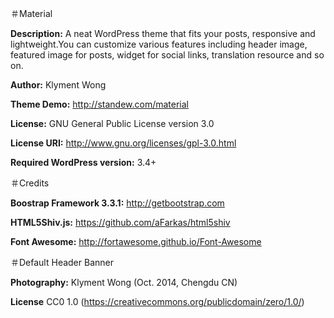 ＃Material
 
**Description:** A neat WordPress theme that fits your posts, responsive and lightweight.You can customize various features including header image, featured image for posts, widget for social links, translation resource and so on.

**Author:** Klyment Wong

**Theme Demo:** http://standew.com/material

**License:** GNU General Public License version 3.0
 
**License URI:** http://www.gnu.org/licenses/gpl-3.0.html
 
**Required WordPress version:** 3.4+


＃Credits
 
**Boostrap Framework 3.3.1:** http://getbootstrap.com
  
**HTML5Shiv.js:** https://github.com/aFarkas/html5shiv
  
**Font Awesome:** http://fortawesome.github.io/Font-Awesome

  
＃Default Header Banner

**Photography:** Klyment Wong (Oct. 2014, Chengdu CN)

**License** CC0 1.0 (https://creativecommons.org/publicdomain/zero/1.0/)
  
  
  
  